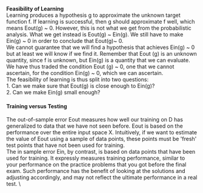 <!-- Notes Day 2 -->
<p>
<b>Feasibility of Learning</b> <br />
Learning pro­duces a hypothesis g to approximate the unknown target function f. If learning is successful, then g should approximate f well, which means Eout(g) ~ 0. However, this is not what we get from the probabilistic analysis. What we get instead is Eout(g) ~ Ein(g). We still have to make Ein(g) ~ 0 in order to conclude that Eout(g)~ 0.
<br />
We cannot guarantee that we will find a hypothesis that achieves Ein(g) ~ 0 but at least we will know if we find it. Remember that Eout (g) is an unknown quantity, since f is unknown, but Ein(g) is a quantity that we can evaluate. We have thus traded the condition Eout (g) ~ 0, one that we cannot ascertain, for the condition Ein(g) ~ 0, which we can ascertain. 
<br />
The feasibility of learning is thus split into two questions:<br/>
1. Can we make sure that Eout(g) is close enough to Ein(g)? <br/>
2. Can we make Ein(g) small enough?
</p>

#### Training versus Testing

The out-of-sample error Eout measures how well our training on D has gener­alized to data that we have not seen before. Eout is based on the performance over the entire input space X. Intuitively, if we want to estimate the value of Eout using a sample of data points, these points must be 'fresh' test points that have not been used for training. \
The in sample error Ein, by contrast, is based on data points that have been used for training. It expressly measures training performance, similar to your performance on the practice problems that you got before the final exam. Such performance has the benefit of looking at the solutions and adjusting accordingly, and may not reflect the ultimate performance in a real test. \
<!-- End Notes Day 2 -->
